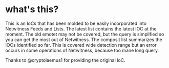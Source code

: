 # what's this?
This is an IoCs that has been molded to be easily incorporated into Netwitness Feeds and Lists.
The latest list contains the latest IOC at the moment. The old emotet may not be covered, but the query is simplified so you can get the most out of Netwitness.
The composit list summarizes the IOCs identified so far. This is covered wide detection range but an error occurs in some operations of Netwitness, because too mane long query.

Thanks to @cryptolaemus1 for providing the original IoC.
